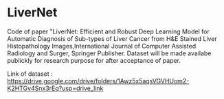 # LiverNet
Code of  paper "LiverNet: Efficient and Robust Deep Learning Model for Automatic Diagnosis of Sub-types of Liver Cancer from  H&E Stained Liver Histopathology Images,International Journal of Computer Assisted Radiology and Surger, Springer Publisher. Dataset will be made availabe publickly for research purpose for after acceptance of paper.


Link of dataset :
https://drive.google.com/drive/folders/1Awz5x5aqsVGVHUom2-K2HTGv4Snx3rEq?usp=drive_link
